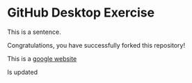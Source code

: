 # GitHub Desktop Exercise

This is a sentence.

Congratulations, you have successfully forked this repository!

This is a [google website](https://www.google.com)

Is updated

